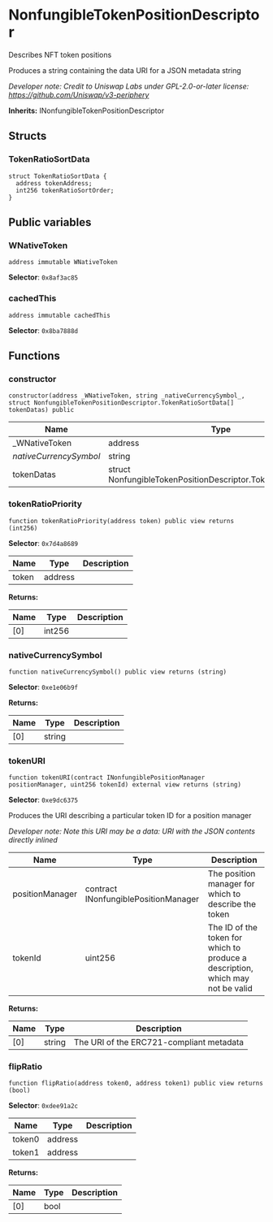 

# NonfungibleTokenPositionDescriptor


Describes NFT token positions

Produces a string containing the data URI for a JSON metadata string

*Developer note: Credit to Uniswap Labs under GPL-2.0-or-later license:
https://github.com/Uniswap/v3-periphery*

**Inherits:** INonfungibleTokenPositionDescriptor

## Structs
### TokenRatioSortData



```solidity
struct TokenRatioSortData {
  address tokenAddress;
  int256 tokenRatioSortOrder;
}
```


## Public variables
### WNativeToken
```solidity
address immutable WNativeToken
```
**Selector**: `0x8af3ac85`




### cachedThis
```solidity
address immutable cachedThis
```
**Selector**: `0x8ba7888d`





## Functions
### constructor

```solidity
constructor(address _WNativeToken, string _nativeCurrencySymbol_, struct NonfungibleTokenPositionDescriptor.TokenRatioSortData[] tokenDatas) public
```



| Name | Type | Description |
| ---- | ---- | ----------- |
| _WNativeToken | address |  |
| _nativeCurrencySymbol_ | string |  |
| tokenDatas | struct NonfungibleTokenPositionDescriptor.TokenRatioSortData[] |  |

### tokenRatioPriority

```solidity
function tokenRatioPriority(address token) public view returns (int256)
```
**Selector**: `0x7d4a8689`



| Name | Type | Description |
| ---- | ---- | ----------- |
| token | address |  |

**Returns:**

| Name | Type | Description |
| ---- | ---- | ----------- |
| [0] | int256 |  |

### nativeCurrencySymbol

```solidity
function nativeCurrencySymbol() public view returns (string)
```
**Selector**: `0xe1e06b9f`



**Returns:**

| Name | Type | Description |
| ---- | ---- | ----------- |
| [0] | string |  |

### tokenURI

```solidity
function tokenURI(contract INonfungiblePositionManager positionManager, uint256 tokenId) external view returns (string)
```
**Selector**: `0xe9dc6375`

Produces the URI describing a particular token ID for a position manager

*Developer note: Note this URI may be a data: URI with the JSON contents directly inlined*

| Name | Type | Description |
| ---- | ---- | ----------- |
| positionManager | contract INonfungiblePositionManager | The position manager for which to describe the token |
| tokenId | uint256 | The ID of the token for which to produce a description, which may not be valid |

**Returns:**

| Name | Type | Description |
| ---- | ---- | ----------- |
| [0] | string | The URI of the ERC721-compliant metadata |

### flipRatio

```solidity
function flipRatio(address token0, address token1) public view returns (bool)
```
**Selector**: `0xdee91a2c`



| Name | Type | Description |
| ---- | ---- | ----------- |
| token0 | address |  |
| token1 | address |  |

**Returns:**

| Name | Type | Description |
| ---- | ---- | ----------- |
| [0] | bool |  |

